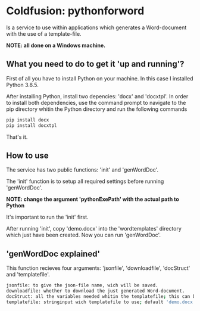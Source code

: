 # Coldfusion: pythonforword
Is a service to use within applications which generates a Word-document with the use of a template-file.

**NOTE: all done on a Windows machine.**

## What you need to do to get it 'up and running'?
First of all you have to install Python on your machine. In this case I installed Python 3.8.5.

After installing Python, install two depencies: 'docx' and 'docxtpl'. In order to install both dependencies, use the command prompt to navigate to the pip directory whitin the Python directory and run the following commands

``` bash
pip install docx
pip install docxtpl
```
That's it.

## How to use
The service has two public functions: 'init' and 'genWordDoc'.

The 'init' function is to setup all required settings before running 'genWordDoc'.

**NOTE: change the argument 'pythonExePath' with the actual path to Python** 

It's important to run the 'init' first.

After running 'init', copy 'demo.docx' into the 'wordtemplates' directory which just have been created. Now you can run 'genWordDoc'.

## 'genWordDoc explained'
This function recieves four arguments: 'jsonfile', 'downloadfile', 'docStruct' and 'templatefile'.
``` bash
jsonfile: to give the json-file name, wich will be saved.
downloadfile: whether to download the just generated Word-document.
docStruct: all the variables needed whitin the templatefile; this can be either a structure or a serialized structure.
templatefile: stringinput wich templatefile to use; default 'demo.docx'.
```
